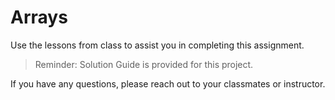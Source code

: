 # Arrays

Use the lessons from class to assist you in completing this assignment.

> Reminder: Solution Guide is provided for this project.

If you have any questions, please reach out to your classmates or instructor.
